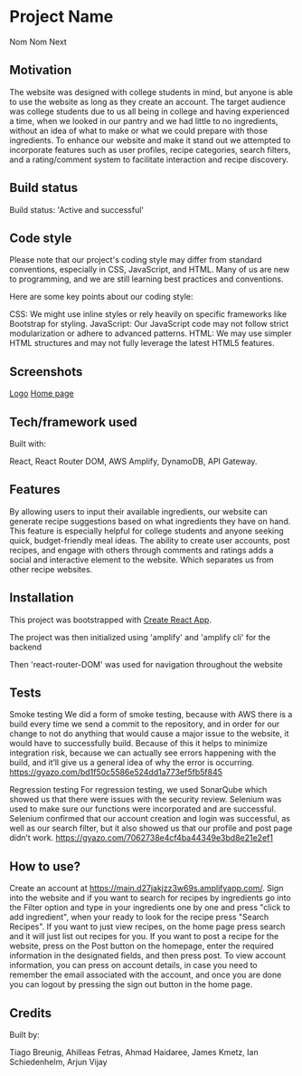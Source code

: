 # Project Name
Nom Nom Next

## Motivation
 The website was designed with college students in mind, but anyone is able to use the website as long as they create an account. The target audience was college students due to us all being in college and having experienced a time, when we looked in our pantry and we had little to no ingredients, without an idea of what to make or what we could prepare with those ingredients. To enhance our website and make it stand out we attempted to incorporate features such as user profiles, recipe categories, search filters, and a rating/comment system to facilitate interaction and recipe discovery.

## Build status
Build status: 'Active and successful'

## Code style
Please note that our project's coding style may differ from standard conventions, especially in CSS, JavaScript, and HTML. Many of us are new to programming, and we are still learning best practices and conventions.

Here are some key points about our coding style:

CSS: We might use inline styles or rely heavily on specific frameworks like Bootstrap for styling.
JavaScript: Our JavaScript code may not follow strict modularization or adhere to advanced patterns.
HTML: We may use simpler HTML structures and may not fully leverage the latest HTML5 features.

## Screenshots
[Logo](https://gyazo.com/fc133cf43a531b70e55af2812054771a) 
[Home page](https://gyazo.com/9fef3cf0ab14818513e58a821a0f9245)

## Tech/framework used
Built with:

React,
React Router DOM,
AWS Amplify,
DynamoDB,
API Gateway.

## Features
By allowing users to input their available ingredients, our website can generate recipe suggestions based on what ingredients they have on hand. This feature is especially helpful for college students and anyone seeking quick, budget-friendly meal ideas. The ability to create user accounts, post recipes, and engage with others through comments and ratings adds a social and interactive element to the website. Which separates us from other recipe websites.

## Installation
This project was bootstrapped with [Create React App](https://github.com/facebook/create-react-app).

The project was then initialized using 'amplify' and 'amplify cli' for the backend

Then 'react-router-DOM' was used for navigation throughout the website

## Tests
Smoke testing
    We did a form of smoke testing, because with AWS there is a build every time we send a commit to the repository, and in order for our change to not do anything that would cause a major issue to the website, it would have to successfully build. Because of this it helps to minimize integration risk, because we can actually see errors happening with the build, and it’ll give us a general idea of why the error is occurring. https://gyazo.com/bd1f50c5586e524dd1a773ef5fb5f845

Regression testing
    For regression testing, we used SonarQube which showed us that there were issues with the security review. Selenium was used to make sure our functions were incorporated and are successful. Selenium confirmed that our account creation and login was successful, as well as our search filter, but it also showed us that our profile and post page didn’t work. https://gyazo.com/7062738e4cf4ba44349e3bd8e21e2ef1

## How to use?
Create an account at https://main.d27jakjzz3w69s.amplifyapp.com/. Sign into the website and if you want to search for recipes by ingredients go into the Filter option and type in your ingredients one by one and press "click to add ingredient", when your ready to look for the recipe press "Search Recipes". If you want to just view recipes, on the home page press search and it will just list out recipes for you. If you want to post a recipe for the website, press on the Post button on the homepage, enter the required information in the designated fields, and then press post. To view account information, you can press on account details, in case you need to remember the email associated with the account, and once you are done you can logout by pressing the sign out button in the home page.

## Credits
Built by:

Tiago Breunig,
Ahilleas Fetras,
Ahmad Haidaree,
James Kmetz,
Ian Schiedenhelm,
Arjun Vijay

